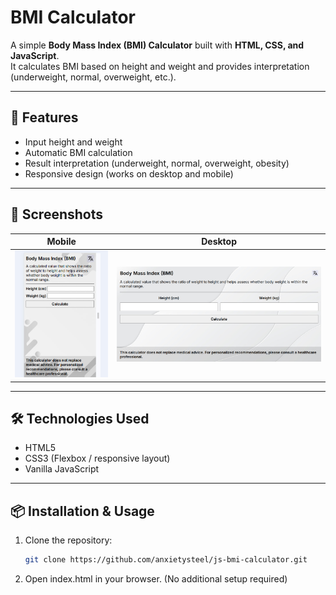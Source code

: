 # BMI Calculator

A simple **Body Mass Index (BMI) Calculator** built with **HTML, CSS, and JavaScript**.  
It calculates BMI based on height and weight and provides interpretation (underweight, normal, overweight, etc.).

---

## 🚀 Features
- Input height and weight
- Automatic BMI calculation
- Result interpretation (underweight, normal, overweight, obesity)
- Responsive design (works on desktop and mobile)

---

## 📸 Screenshots
| Mobile | Desktop |
|---------|--------|
| ![Mobile](./screenshots/screen1.jpg) | ![Desktop](./screenshots/screen2.jpg) |

---

## 🛠️ Technologies Used
- HTML5
- CSS3 (Flexbox / responsive layout)
- Vanilla JavaScript

---

## 📦 Installation & Usage
1. Clone the repository:
   ```bash
   git clone https://github.com/anxietysteel/js-bmi-calculator.git

2. Open index.html in your browser.
(No additional setup required)

